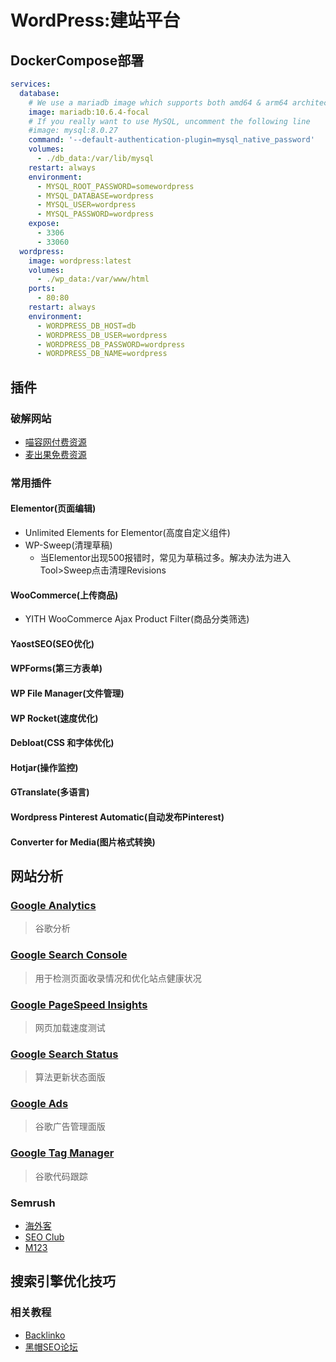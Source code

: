 # WordPress:建站平台
## DockerCompose部署
```yaml
services:
  database:
    # We use a mariadb image which supports both amd64 & arm64 architecture
    image: mariadb:10.6.4-focal
    # If you really want to use MySQL, uncomment the following line
    #image: mysql:8.0.27
    command: '--default-authentication-plugin=mysql_native_password'
    volumes:
      - ./db_data:/var/lib/mysql
    restart: always
    environment:
      - MYSQL_ROOT_PASSWORD=somewordpress
      - MYSQL_DATABASE=wordpress
      - MYSQL_USER=wordpress
      - MYSQL_PASSWORD=wordpress
    expose:
      - 3306
      - 33060
  wordpress:
    image: wordpress:latest
    volumes:
      - ./wp_data:/var/www/html
    ports:
      - 80:80
    restart: always
    environment:
      - WORDPRESS_DB_HOST=db
      - WORDPRESS_DB_USER=wordpress
      - WORDPRESS_DB_PASSWORD=wordpress
      - WORDPRESS_DB_NAME=wordpress
```
## 插件
### 破解网站
- [喵容网付费资源](https://www.miaoroom.com/)
- [麦出果免费资源](https://maichuguo.com/wordpress-plugins/)
### 常用插件
#### Elementor(页面编辑)
- Unlimited Elements for Elementor(高度自定义组件)
- WP-Sweep(清理草稿)
  - 当Elementor出现500报错时，常见为草稿过多。解决办法为进入Tool>Sweep点击清理Revisions
#### WooCommerce(上传商品)
- YITH WooCommerce Ajax Product Filter(商品分类筛选)
#### YaostSEO(SEO优化)
#### WPForms(第三方表单)
#### WP File Manager(文件管理)
#### WP Rocket(速度优化)
#### Debloat(CSS 和字体优化)
#### Hotjar(操作监控)
#### GTranslate(多语言)
#### Wordpress Pinterest Automatic(自动发布Pinterest)
#### Converter for Media(图片格式转换)

## 网站分析
### [Google Analytics](https://analytics.google.com/)
> 谷歌分析

### [Google Search Console](https://search.google.com/search-console/welcome)
> 用于检测页面收录情况和优化站点健康状况

### [Google PageSpeed Insights](https://pagespeed.web.dev/)
> 网页加载速度测试

### [Google Search Status](https://status.search.google.com/)
> 算法更新状态面版

### [Google Ads](https://ads.google.com/)
> 谷歌广告管理面版

### [Google Tag Manager](https://tagmanager.google.com/)
> 谷歌代码跟踪

### Semrush
- [海外客](https://www.hiwaike.com/)
- [SEO Club](https://dash.seogroup.club/)
- [M123](https://www.m123.com)

## 搜索引擎优化技巧
### 相关教程
- [Backlinko](https://backlinko.com)
- [黑帽SEO论坛](https://www.blackhatworld.com)